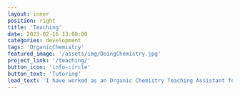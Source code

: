 ```yaml
---
layout: inner
position: right
title: 'Teaching'
date: 2023-02-16 13:00:00
categories: development
tags: 'OrganicChemistry'
featured_image: '/assets/img/DoingChemistry.jpg'
project_link: '/teaching/'
button_icon: 'info-circle'
button_text: 'Tutoring'
lead_text: 'I have worked as an Organic Chemistry Teaching Assistant for 2 years. My goal as a TA and a tutor is help students learn chemistry so they may use this knowledge to further their ambitions.'
---
```

